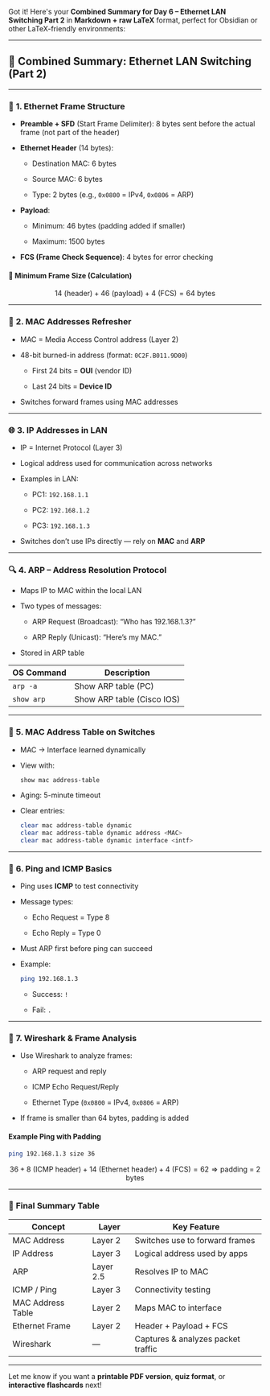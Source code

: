 Got it! Here's your **Combined Summary for Day 6 – Ethernet LAN Switching Part 2** in **Markdown + raw LaTeX** format, perfect for Obsidian or other LaTeX-friendly environments:

---

## 📘 **Combined Summary: Ethernet LAN Switching (Part 2)**

---

### 🧩 **1. Ethernet Frame Structure**

- **Preamble + SFD** (Start Frame Delimiter): 8 bytes sent before the actual frame (not part of the header)
    
- **Ethernet Header** (14 bytes):
    
    - Destination MAC: 6 bytes
        
    - Source MAC: 6 bytes
        
    - Type: 2 bytes (e.g., `0x0800` = IPv4, `0x0806` = ARP)
        
- **Payload**:
    
    - Minimum: 46 bytes (padding added if smaller)
        
    - Maximum: 1500 bytes
        
- **FCS (Frame Check Sequence)**: 4 bytes for error checking
    

#### 🔢 **Minimum Frame Size (Calculation)**


$$
14\ (\text{header}) + 46\ (\text{payload}) + 4\ (\text{FCS}) = 64\ \text{bytes}
$$

---

### 🧠 **2. MAC Addresses Refresher**

- MAC = Media Access Control address (Layer 2)
    
- 48-bit burned-in address (format: `0C2F.B011.9D00`)
    
    - First 24 bits = **OUI** (vendor ID)
        
    - Last 24 bits = **Device ID**
        
- Switches forward frames using MAC addresses
    

---

### 🌐 **3. IP Addresses in LAN**

- IP = Internet Protocol (Layer 3)
    
- Logical address used for communication across networks
    
- Examples in LAN:
    
    - PC1: `192.168.1.1`
        
    - PC2: `192.168.1.2`
        
    - PC3: `192.168.1.3`
        
- Switches don’t use IPs directly — rely on **MAC** and **ARP**
    

---

### 🔍 **4. ARP – Address Resolution Protocol**

- Maps IP to MAC within the local LAN
    
- Two types of messages:
    
    - ARP Request (Broadcast): “Who has 192.168.1.3?”
        
    - ARP Reply (Unicast): “Here’s my MAC.”
        
- Stored in ARP table
    

|OS Command|Description|
|---|---|
|`arp -a`|Show ARP table (PC)|
|`show arp`|Show ARP table (Cisco IOS)|

---

### 💾 **5. MAC Address Table on Switches**

- MAC → Interface learned dynamically
    
- View with:
    
    ```bash
    show mac address-table
    ```
    
- Aging: 5-minute timeout
    
- Clear entries:
    
    ```bash
    clear mac address-table dynamic
    clear mac address-table dynamic address <MAC>
    clear mac address-table dynamic interface <intf>
    ```
    

---

### 📶 **6. Ping and ICMP Basics**

- Ping uses **ICMP** to test connectivity
    
- Message types:
    
    - Echo Request = Type 8
        
    - Echo Reply = Type 0
        
- Must ARP first before ping can succeed
    
- Example:
    
    ```bash
    ping 192.168.1.3
    ```
    
    - Success: `!`
        
    - Fail: `.`
        

---

### 🔬 **7. Wireshark & Frame Analysis**

- Use Wireshark to analyze frames:
    
    - ARP request and reply
        
    - ICMP Echo Request/Reply
        
    - Ethernet Type (`0x0800` = IPv4, `0x0806` = ARP)
        
- If frame is smaller than 64 bytes, padding is added
    

#### Example Ping with Padding

```bash
ping 192.168.1.3 size 36
```


$$
36 + 8\ (\text{ICMP header}) + 14\ (\text{Ethernet header}) + 4\ (\text{FCS}) = 62 \Rightarrow \text{padding = 2 bytes}
$$


---

### 🧾 **Final Summary Table**

|**Concept**|**Layer**|**Key Feature**|
|---|---|---|
|MAC Address|Layer 2|Switches use to forward frames|
|IP Address|Layer 3|Logical address used by apps|
|ARP|Layer 2.5|Resolves IP to MAC|
|ICMP / Ping|Layer 3|Connectivity testing|
|MAC Address Table|Layer 2|Maps MAC to interface|
|Ethernet Frame|Layer 2|Header + Payload + FCS|
|Wireshark|—|Captures & analyzes packet traffic|

---

Let me know if you want a **printable PDF version**, **quiz format**, or **interactive flashcards** next!